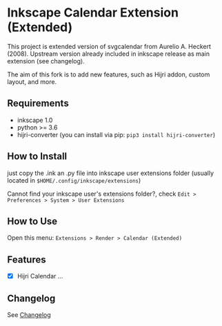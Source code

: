 # Inkscape Calendar Extension (Extended)

This project is extended version of svgcalendar from Aurelio A. Heckert (2008). Upstream version
already included in inkscape release as main extension (see changelog).

The aim of this fork is to add new features, such as Hijri addon, custom layout, and more.

## Requirements

- inkscape 1.0
- python >= 3.6
- hijri-converter (you can install via pip: `pip3 install hijri-converter`)

## How to Install
just copy the .ink an .py file into inkscape user extensions folder
(usually located in `$HOME/.config/inkscape/extensions`)

Cannot find your inkscape user's extensions folder?, 
check `Edit > Preferences > System > User Extensions`

## How to Use
Open this menu: `Extensions > Render > Calendar (Extended)`

## Features
- [x] Hijri Calendar 
...

## Changelog
See [Changelog](CHANGELOG.md)

